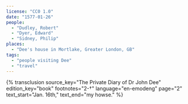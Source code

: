 ```yaml
---
license: "CC0 1.0"
date: "1577-01-26"
people:
  - "Dudley, Robert"
  - "Dyer, Edward"
  - "Sidney, Philip"
places:
  - "Dee's house in Mortlake, Greater London, GB"
tags:
  - "people visiting Dee"
  - "travel"
---
```

{% transclusion
  source_key="The Private Diary of Dr John Dee"
  edition_key="book"
  footnotes="2-†"
  language="en-emodeng"
  page="2"
  text_start="Jan. 16th,"
  text_end="my howse."
%}
